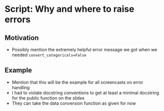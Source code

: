# Script: Why and where to raise errors

## Motivation

- Possibly mention the extremely helpful error message we got when we needed
  `convert_categoricals=False`

## Example

- Mention that this will be the example for all screencasts on error handling
- I had to violate docstring conventions to get at least a minimal docstring for the
  public function on the slides
- They can take the data conversion function as given for now
